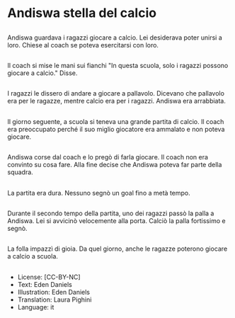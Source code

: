 # Andiswa stella del calcio

##
Andiswa guardava i ragazzi giocare a calcio. Lei desiderava poter unirsi a loro. Chiese al coach se poteva esercitarsi con loro.

##
Il coach si mise le mani sui fianchi "In questa scuola, solo i ragazzi possono giocare a calcio." Disse.

##
I ragazzi le dissero di andare a giocare a pallavolo. Dicevano che pallavolo era per le ragazze, mentre calcio era per i ragazzi. Andiswa era arrabbiata.

##
Il giorno seguente, a scuola si teneva una grande partita di calcio. Il coach era preoccupato perché il suo miglio giocatore era ammalato e non poteva giocare.

##
Andiswa corse dal coach e lo pregò di farla giocare. Il coach non era convinto su cosa fare. Alla fine decise che Andiswa poteva far parte della squadra.

##
La partita era dura. Nessuno segnò un goal fino a metà tempo.

##
Durante il secondo tempo della partita, uno dei ragazzi passò la palla a Andiswa. Lei si avvicinò velocemente alla porta. Calciò la palla fortissimo e segnò.

##
La folla impazzì di gioia. Da quel giorno, anche le ragazze poterono giocare a calcio a scuola.

##
* License: [CC-BY-NC]
* Text: Eden Daniels
* Illustration: Eden Daniels
* Translation: Laura Pighini
* Language: it
